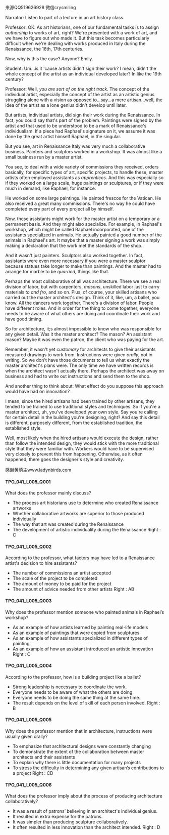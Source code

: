 来源QQ519626928 微信crysmiling

Narrator:
Listen to part of a lecture in an art history class.

Professor:
OK. As art historians, one of our fundamental tasks is to assign *authorship* to works of art, right? We're presented with a work of art, and we have to figure out who made it. But this task becomes particularly difficult when we're dealing with works produced in Italy during the Renaissance, the 16th, 17th centuries.

Now, why is this the case? Anyone? Emily.

Student:
Um...is it 'cause artists didn't sign their work? I mean, didn't the whole concept of the artist as an individual developed later? In like the 19th century?

Professor:
Well, *you are sort of on the right track*. The concept of the individual artist, especially the concept of the artist as an artistic genius struggling alone with a vision as opposed to...say...a mere artisan...well, the idea of the artist as a lone genius didn't develop until later.

But artists, individual artists, did sign their work during the Renaissance. In fact, you could say that's part of the problem. Paintings were signed by the artist and that used to be understood to be a mark of Renaissance's individualism. If a piece had Raphael's signature on it, we assume it was done by the great artist himself Raphael, in the singular.

But you see, art in Renaissance Italy was very much a collaborative business. Painters and sculptors worked in a workshop. It was almost like a small business run by a master artist.

You see, to deal with a wide variety of commissions they received, orders basically, for specific types of art, specific projects, to handle these, master artists often employed assistants as *apprentices*. And this was especially so if they worked on a large scale, huge paintings or sculptures, or if they were much in demand, like Raphael, for instance.

He worked on some large paintings. He painted frescos for the Vatican. He also received a great many commissions. There's no way he could have completed every part of every project all by himself. 

Now, these assistants might work for the master artist on a temporary or a permanent basis. And they might also specialize. For example, in Raphael's workshop, which might be called Raphael incorporated, one of the assistants specialized in animals. He actually painted a good number of the animals in Raphael's art. It maybe that a master signing a work was simply making a declaration that the work met the standards of the shop.

And it wasn't just painters. Sculptors also worked together. In fact, assistants were even more necessary if you were a master sculptor because statues take longer to make than paintings. And the master had to arrange for marble to be *quarried*, things like that.

Perhaps the most collaborative of all was architecture. There we see a real division of labor, but with carpenters, *masons*, unskilled labor just to carry materials *to and fro*, and so on. Plus, of course, your skilled artisans who carried out the master architect's design.  Think of it, like, um, a ballet, you know. All the dancers work together. There's a division of labor. People have different roles. And in order for the thing to come together, everyone needs to be aware of what others are doing and coordinate their work and have good timing.

So for architecture, it;s almost impossible to know who was responsible for any given detail. Was it the master architect? The mason? An assistant mason? Maybe it was even the patron, the client who was paying for the art.

Remember, it wasn't yet *customary* for architects to give their assistants measured drawings to work from. Instructions were given *orally*, not in writing. So we don't have those documents to tell us what exactly the master architect's plans were. The only time we have written records is when the architect wasn't actually there. Perhaps the architect was away on business and had to write out instructions and send them to the shop.

And another thing to think about: What effect do you suppose this approach would have had on innovation?

I mean, since the hired artisans had been trained by other artisans, they tended to be trained to use traditional styles and techniques. So if you're a master architect, uh, you've developed your own style. Say you're calling for certain detail in the building you're designing, right? And say this detail is different, purposely different, from the established tradition, the established style.

Well, most likely when the hired artisans would execute the design, rather than follow the intended design, they would stick with the more traditional style that they were familiar with. Workers would have to be supervised very closely to prevent this from happening. Otherwise, as it often happened, there goes the designer's style and creativity.

感谢黄萌主www.ladynbirds.com

#### TPO_041_L005_Q001
What does the professor mainly discuss?
- The process art historians use to determine who created Renaissance artworks
- Whether collaborative artworks are superior to those produced individually
- The way that art was created during the Renaissance
- The development of artistic individuality during the Renaissance
Right : C	

#### TPO_041_L005_Q002
According to the professor, what factors may have led to a Renaissance artist's decision to hire assistants?
- The number of commissions an artist accepted
- The scale of the project to be completed
- The amount of money to be paid for the project
- The amount of advice needed from other artists
Right : AB	

#### TPO_041_L005_Q003
Why does the professor mention someone who painted animals in Raphael’s workshop?
- As an example of how artists learned by painting real-life models
- As an example of paintings that were copied from sculptures
- As an example of how assistants specialized in different types of painting
- As an example of how an assistant introduced an artistic innovation
Right : C	

#### TPO_041_L005_Q004
According to the professor, how is a building project like a ballet?
- Strong leadership is necessary to coordinate the work.
- Everyone needs to be aware of what the others are doing.
- Everyone needs to be doing the same thing at the same time.
- The result depends on the level of skill of each person involved.
Right : B	

#### TPO_041_L005_Q005
Why does the professor mention that in architecture, instructions were usually given orally?
- To emphasize that architectural designs were constantly changing
- To demonstrate the extent of the collaboration between master architects and their assistants
- To explain why there is little documentation for many projects
- To stress the difficulty in determining any given artisan’s contributions to a project
Right : CD	

#### TPO_041_L005_Q006
What does the professor imply about the process of producing architecture collaboratively?
- It was a result of patrons’ believing in an architect's individual genius.
- It resulted in extra expense for the patrons.
- It was simpler than producing sculpture collaboratively.
- It often resulted in less innovation than the architect intended.
Right : D	